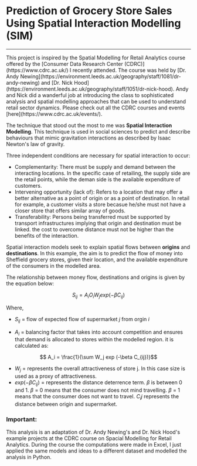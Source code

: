 # Prediction of Grocery Store Sales Using Spatial Interaction Modelling (SIM)
<hr>
This project is inspired by the Spatial Modelling for Retail Analytics course offered by the [Consumer Data Research Center (CDRC)](https://www.cdrc.ac.uk/) I recently attended. The course was held by [Dr. Andy Newing](https://environment.leeds.ac.uk/geography/staff/1081/dr-andy-newing) and [Dr. Nick Hood](https://environment.leeds.ac.uk/geography/staff/1051/dr-nick-hood). Andy and Nick did a wanderful job at introducing the class to sophisticated analysis and spatial modelling approaches that can be used to understand retail sector dynamics. Please check out all the CDRC courses and events [here](https://www.cdrc.ac.uk/events/).

The technique that stood out the most to me was **Spatial Interaction Modelling**. This technique is used in social sciences to predict and describe behaviours that mimic gravitation interactions as described by Isaac Newton's law of gravity. 

Three independent conditions are necessary for spatial interaction to occur: 
* Complementarity: There must be supply and demand between the interacting locations. In the specific case of retailing, the supply side are the retail points, while the deman side is the available expenditure of customers. 
* Intervening opportunity (lack of): Refers to a location that may offer a better alternative as a point of origin or as a point of destination. In retail for example, a customer visits a store becasue he/she must not have a closer store that offers similar array of goods. 
* Transferability: Persons being transferred must be supported by transport infrastructures implying that origin and destination must be linked. the cost to overcome distance must not be higher than the benefits of the interaction. 

Spatial interaction models seek to explain spatial flows between **origins** and **destinations**. In this example, the aim is to predict the flow of money into Sheffield grocery stores, given their location, and the available expenditure of the consumers in the modelled area. 

The relationship between money flow, destinations and origins is given by the equation below: 

$$ S_{ij} = A_iO_iW_j exp(-\beta C_{ij}) $$

Where, 

* $S_{ij}$ = flow of expected flow of supermarket $j$ from orgin $i$ 

* $A_i$ = balancing factor that takes into account competition and ensures that demand is allocated to stores within the modelled region. it is calculated as: 

$$ A_i = \frac{1}{\sum W_j exp (-\beta C_{ij})}$$
 
* $W_j$ = represents the overall attractiveness of store j. In this case size is used as a proxy of attractiveness. 
* $exp(-\beta C_{ij})$ = represents the distance deterrence term. $\beta$ is between 0 and 1. $\beta$ = 0 means that the consumer does not mind travelling. $\beta$ = 1 means that the consumer does not want to travel. $C_ij$ represents the distance between origin and supermarket. 






### Important:
This analysis is an adaptation of Dr. Andy Newing's and Dr. Nick Hood's example projects at the CDRC course on Spacial Modelling for Retail Analytics. During the course the computations were made in Excel, I just applied the same models and ideas to a different dataset and modelled the analysis in Python. 

